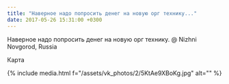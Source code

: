 ```yaml
---
title: "Наверное надо попросить денег на новую орг технику..."
date: 2017-05-26 15:31:00 +0300
---
```


Наверное надо попросить денег на новую орг технику. @ Nizhni Novgorod, Russia

Карта

{% include media.html f="/assets/vk_photos/2/5KtAe9XBoKg.jpg" alt="" %}
